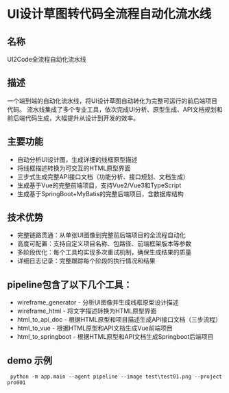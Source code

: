 
# UI设计草图转代码全流程自动化流水线

## 名称
UI2Code全流程自动化流水线

## 描述
一个端到端的自动化流水线，将UI设计草图自动转化为完整可运行的前后端项目代码。
流水线集成了多个专业工具，依次完成UI分析、原型生成、API文档规划和前后端代码生成，大幅提升从设计到开发的效率。

## 主要功能
- 自动分析UI设计图，生成详细的线框原型描述
- 将线框描述转换为可交互的HTML原型界面
- 三步式生成完整API接口文档（功能分析、接口规划、文档生成）
- 生成基于Vue的完整前端项目，支持Vue2/Vue3和TypeScript
- 生成基于SpringBoot+MyBatis的完整后端项目，含数据库结构

## 技术优势
- 完整链路贯通：从单张UI图像到完整前后端项目的全流程自动化
- 高度可配置：支持自定义项目名称、包路径、前端框架版本等参数
- 多阶段优化：每个工具均实现多次重试机制，确保生成结果的质量
- 详细日志记录：完整跟踪每个阶段的执行情况和结果


## pipeline包含了以下几个工具：
- wireframe_generator - 分析UI图像并生成线框原型设计描述
- wireframe_html - 将文字描述转换为HTML原型界面
- html_to_api_doc - 根据HTML原型和项目描述生成API接口文档（三步流程）
- html_to_vue - 根据HTML原型和API文档生成Vue前端项目
- html_to_springboot - 根据HTML原型和API文档生成Springboot后端项目

## demo 示例
```
 python -m app.main --agent pipeline --image test\test01.png --project pro001
```